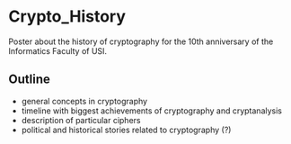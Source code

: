 Crypto_History
==============

Poster about the history of cryptography for the 10th anniversary of the Informatics Faculty of USI.

## Outline

- general concepts in cryptography
- timeline with biggest achievements of cryptography and cryptanalysis
- description of particular ciphers
- political and historical stories related to cryptography (?)
